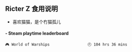 ## Ricter Z 食用说明
- 喜欢猫猫，是个冇猫孤儿

<!-- steam-box start -->
#### - Steam playtime leaderboard
```text
🎮 World of Warships                 🕘 104 hrs 36 mins
```
<!-- Powered by https://github.com/YouEclipse/steam-box . -->
<!-- steam-box end -->
